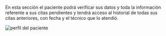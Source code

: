 En esta sección el paciente podrá verificar sus datos y toda la información referente a sus citas pendientes y tendrá acceso al historial de todas sus citas anteriores, con fecha y el técnico que lo atendió.

![perfil del paciente](https://s3-us-west-2.amazonaws.com/andarwiki/mi_perfil.jpg) 